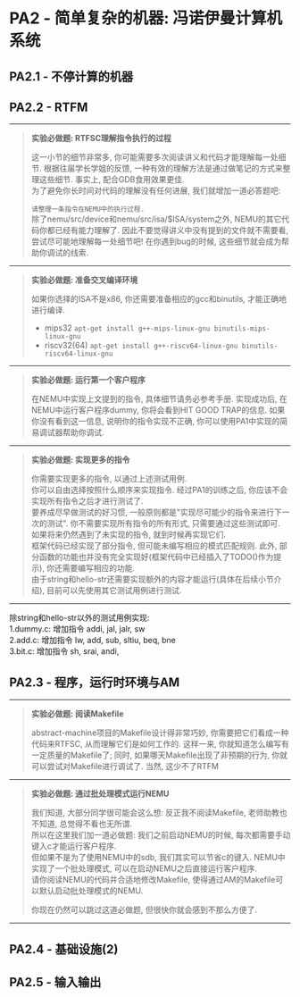 # PA2 - 简单复杂的机器: 冯诺伊曼计算机系统
## PA2.1 - 不停计算的机器





## PA2.2 - RTFM
***
>**实验必做题: RTFSC理解指令执行的过程**
> 
>这一小节的细节非常多, 你可能需要多次阅读讲义和代码才能理解每一处细节.
>根据往届学长学姐的反馈, 一种有效的理解方法是通过做笔记的方式来整理这些细节. 事实上, 配合GDB食用效果更佳.  
>为了避免你长时间对代码的理解没有任何进展, 我们就增加一道必答题吧:  
>
>``请整理一条指令在NEMU中的执行过程.``  
>除了nemu/src/device和nemu/src/isa/$ISA/system之外, NEMU的其它代码你都已经有能力理解了.
>因此不要觉得讲义中没有提到的文件就不需要看, 尝试尽可能地理解每一处细节吧! 在你遇到bug的时候, 这些细节就会成为帮助你调试的线索.  
***

>**实验必做题: 准备交叉编译环境**
>
>如果你选择的ISA不是x86, 你还需要准备相应的gcc和binutils, 才能正确地进行编译.
>- mips32
>``apt-get install g++-mips-linux-gnu binutils-mips-linux-gnu``
>- riscv32(64)
>``apt-get install g++-riscv64-linux-gnu binutils-riscv64-linux-gnu``
***

>**实验必做题: 运行第一个客户程序**  
>
>在NEMU中实现上文提到的指令, 具体细节请务必参考手册. 实现成功后, 在NEMU中运行客户程序dummy, 你将会看到HIT GOOD TRAP的信息. 如果你没有看到这一信息, 说明你的指令实现不正确, 你可以使用PA1中实现的简易调试器帮助你调试.  
***


>**实验必做题: 实现更多的指令**
>
>你需要实现更多的指令, 以通过上述测试用例.  
>你可以自由选择按照什么顺序来实现指令. 经过PA1的训练之后, 你应该不会实现所有指令之后才进行测试了.  
>要养成尽早做测试的好习惯, 一般原则都是"实现尽可能少的指令来进行下一次的测试". 你不需要实现所有指令的所有形式, 只需要通过这些测试即可.  
>如果将来仍然遇到了未实现的指令, 就到时候再实现它们.    
>框架代码已经实现了部分指令, 但可能未编写相应的模式匹配规则. 此外, 部分函数的功能也并没有完全实现好(框架代码中已经插入了TODO()作为提示), 你还需要编写相应的功能.  
>由于string和hello-str还需要实现额外的内容才能运行(具体在后续小节介绍), 目前可以先使用其它测试用例进行测试.  
***

除string和hello-str以外的测试用例实现:   
1.dummy.c: 增加指令 addi, jal, jalr, sw  
2.add.c: 增加指令 lw, add, sub, sltiu, beq, bne  
3.bit.c: 增加指令 sh, srai, andi,    















## PA2.3 - 程序，运行时环境与AM
***
>**实验必做题: 阅读Makefile**
>
>abstract-machine项目的Makefile设计得非常巧妙, 你需要把它们看成一种代码来RTFSC, 从而理解它们是如何工作的.
>这样一来, 你就知道怎么编写有一定质量的Makefile了; 同时, 如果哪天Makefile出现了非预期的行为, 你就可以尝试对Makefile进行调试了. 当然, 这少不了RTFM
***
>**实验必做题: 通过批处理模式运行NEMU**
>
>我们知道, 大部分同学很可能会这么想: 反正我不阅读Makefile, 老师助教也不知道, 总觉得不看也无所谓.  
>所以在这里我们加一道必做题: 我们之前启动NEMU的时候, 每次都需要手动键入c才能运行客户程序.  
>但如果不是为了使用NEMU中的sdb, 我们其实可以节省c的键入. NEMU中实现了一个批处理模式, 可以在启动NEMU之后直接运行客户程序.  
>请你阅读NEMU的代码并合适地修改Makefile, 使得通过AM的Makefile可以默认启动批处理模式的NEMU.
> 
>你现在仍然可以跳过这道必做题, 但很快你就会感到不那么方便了.
***

## PA2.4 - 基础设施(2)
## PA2.5 - 输入输出
